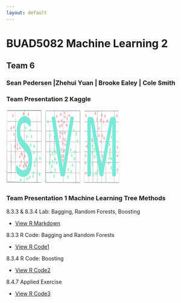 ```yaml
---
layout: default
---
```



# BUAD5082 Machine Learning 2
## Team 6
### Sean Pedersen |Zhehui Yuan | Brooke Ealey | Cole Smith
### Team Presentation 2 Kaggle
<img src="/img/svm.PNG" width="300" height="200" class="img-responsive" alt=""> 


### Team Presentation 1 Machine Learning Tree Methods

8.3.3 & 8.3.4 Lab: Bagging, Random Forests, Boosting
  - [View R Markdown](Lab.html)

8.3.3 R Code: Bagging and Random Forests
  - [View R Code1](8.3.3.R)

8.3.4 R Code: Boosting
  - [View R Code2](8.3.4.R)

8.4.7 Applied Exercise
  - [View R Code3](8.4.7.R)
